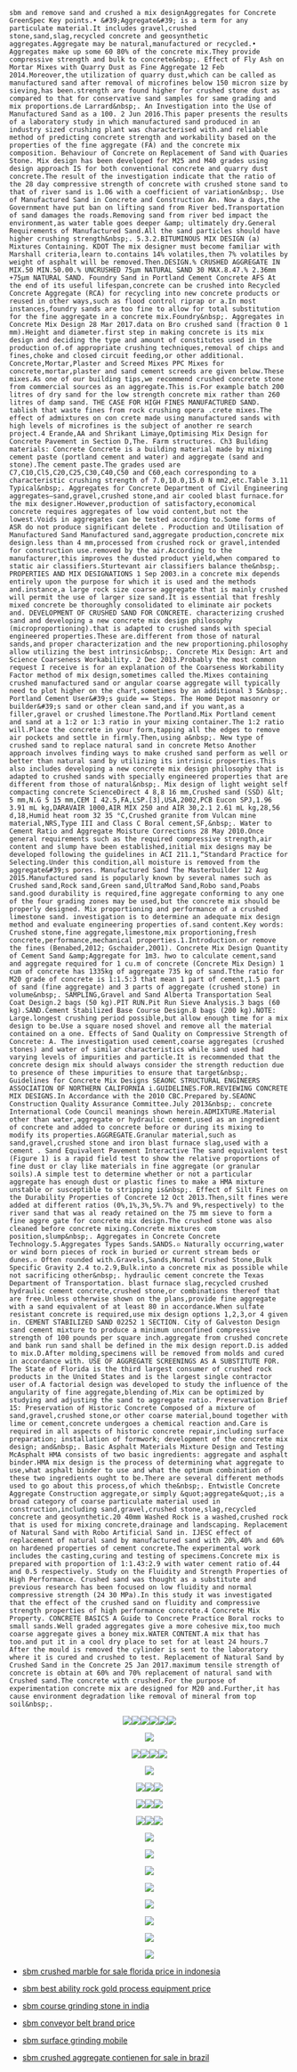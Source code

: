 
```
sbm and remove sand and crushed a mix designAggregates for Concrete GreenSpec Key points.• &#39;Aggregate&#39; is a term for any particulate material.It includes gravel,crushed stone,sand,slag,recycled concrete and geosynthetic aggregates.Aggregate may be natural,manufactured or recycled.• Aggregates make up some 60 80% of the concrete mix.They provide compressive strength and bulk to concrete&nbsp;. Effect of Fly Ash on Mortar Mixes with Quarry Dust as Fine Aggregate 12 Feb 2014.Moreover,the utilization of quarry dust,which can be called as manufactured sand after removal of microfines below 150 micron size by sieving,has been.strength are found higher for crushed stone dust as compared to that for conservative sand samples for same grading and mix proportions.de Larrard&nbsp;. An Investigation into the Use of Manufactured Sand as a 100. 2 Jun 2016.This paper presents the results of a laboratory study in which manufactured sand produced in an industry sized crushing plant was characterised with.and reliable method of predicting concrete strength and workability based on the properties of the fine aggregate (FA) and the concrete mix composition. Behaviour of Concrete on Replacement of Sand with Quaries Stone. Mix design has been developed for M25 and M40 grades using design approach IS for both conventional concrete and quarry dust concrete.The result of the investigation indicate that the ratio of the 28 day compressive strength of concrete with crushed stone sand to that of river sand is 1.06 with a coefficient of variation&nbsp;. Use of Manufactured Sand in Concrete and Construction An. Now a days,the Government have put ban on lifting sand from River bed.Transportation of sand damages the roads.Removing sand from river bed impact the environment,as water table goes deeper &amp; ultimately dry.General Requirements of Manufactured Sand.All the sand particles should have higher crushing strength&nbsp;. 5.3.2.BITUMINOUS MIX DESIGN (a) Mixtures Containing. KDOT The mix designer must become familiar with Marshall criteria,learn to.contains 14% volatiles,then 7% volatiles by weight of asphalt will be removed.Then.DESIGN.% CRUSHED AGGREGATE IN MIX.50 MIN.50.00.% UNCRUSHED 75µm NATURAL SAND 30 MAX.8.47.% 2.36mm +75µm NATURAL SAND. Foundry Sand in Portland Cement Concrete AFS At the end of its useful lifespan,concrete can be crushed into Recycled Concrete Aggregate (RCA) for recycling into new concrete products or reused in other ways,such as flood control riprap or a.In most instances,foundry sands are too fine to allow for total substitution for the fine aggregate in a concrete mix.Foundry&nbsp;. Aggregates in Concrete Mix Design 28 Mar 2017.data on Bro crushed sand (fraction 0 1 mm).Height and diameter.first step in making concrete is its mix design and deciding the type and amount of constitutes used in the production of.of appropriate crushing techniques,removal of chips and fines,choke and closed circuit feeding,or other additional. Concrete,Mortar,Plaster and Screed Mixes PPC Mixes for concrete,mortar,plaster and sand cement screeds are given below.These mixes.As one of our building tips,we recommend crushed concrete stone from commercial sources as an aggregate.This is.For example batch 200 litres of dry sand for the low strength concrete mix rather than 260 litres of damp sand. THE CASE FOR HIGH FINES MANUFACTURED SAND. tablish that waste fines from rock crushing opera .crete mixes.The effect of admixtures on con crete made using manufactured sands with high levels of microfines is the subject of another re search project.4 Erande,AA and Shrikant Limaye,Optimising Mix Design for Concrete Pavement in Section D,The. Farm structures. Ch3 Building materials: Concrete Concrete is a building material made by mixing cement paste (portland cement and water) and aggregate (sand and stone).The cement paste.The grades used are C7,C10,Cl5,C20,C25,C30,C40,C50 and C60,each corresponding to a characteristic crushing strength of 7.0,10.0,15.0 N mm2,etc.Table 3.11 Typical&nbsp;. Aggregates for Concrete Department of Civil Engineering aggregates—sand,gravel,crushed stone,and air cooled blast furnace.for the mix designer.However,production of satisfactory,economical concrete requires aggregates of low void content,but not the lowest.Voids in aggregates can be tested according to.Some forms of ASR do not produce significant delete . Production and Utilisation of Manufactured Sand Manufactured sand,aggregate production,concrete mix design.less than 4 mm,processed from crushed rock or gravel,intended for construction use.removed by the air.According to the manufacturer,this improves the dusted product yield,when compared to static air classifiers.Sturtevant air classifiers balance the&nbsp;. PROPERTIES AND MIX DESIGNATIONS 1 Sep 2003.in a concrete mix depends entirely upon the purpose for which it is used and the methods and.instance,a large rock size coarse aggregate that is mainly crushed will permit the use of larger size sand.It is essential that freshly mixed concrete be thoroughly consolidated to eliminate air pockets and. DEVELOPMENT OF CRUSHED SAND FOR CONCRETE. characterizing crushed sand and developing a new concrete mix design philosophy (microproportioning).that is adapted to crushed sands with special engineered properties.These are.different from those of natural sands,and proper characterization and the new proportioning.philosophy allow utilizing the best intrinsic&nbsp;. Concrete Mix Design: Art and Science Coarseness Workability. 2 Dec 2013.Probably the most common request I receive is for an explanation of the Coarseness Workability Factor method of mix design,sometimes called the.Mixes containing crushed manufactured sand or angular coarse aggregate will typically need to plot higher on the chart,sometimes by an additional 3 5&nbsp;. Portland Cement User&#39;s guide == Steps. The Home Depot masonry or builder&#39;s sand or other clean sand,and if you want,as a filler,gravel or crushed limestone.The Portland.Mix Portland cement and sand at a 1:2 or 1:3 ratio in your mixing container.The 1:2 ratio will.Place the concrete in your form,tapping all the edges to remove air pockets and settle in firmly.Then,using a&nbsp;. New type of crushed sand to replace natural sand in concrete Metso Another approach involves finding ways to make crushed sand perform as well or better than natural sand by utilizing its intrinsic properties.This also includes developing a new concrete mix design philosophy that is adapted to crushed sands with specially engineered properties that are different from those of natural&nbsp;. Mix design of light weight self compacting concrete ScienceDirect 4 8,8 16 mm,Crushed sand (SSD) &lt; 5 mm,N.G 5 15 mm,CEM I 42.5,FA,LSP.[3],USA,2002,PCB Eucon SPJ,1.96 3.91 mL kg,DARAVAIR 1000,AIR MIX 250 and AIR 30,2.1 2.61 mL kg,28,56 d,18,Humid heat room 32 35 °C,Crushed granite from Vulcan mine material,NRS,Type III and Class C Boral cement,SF,&nbsp;. Water to Cement Ratio and Aggregate Moisture Corrections 28 May 2010.Once general requirements such as the required compressive strength,air content and slump have been established,initial mix designs may be developed following the guidelines in ACI 211.1,“Standard Practice for Selecting.Under this condition,all moisture is removed from the aggregate&#39;s pores. Manufactured Sand The Masterbuilder 12 Aug 2015.Manufactured sand is popularly known by several names such as Crushed sand,Rock sand,Green sand,UltraMod Sand,Robo sand,Poabs sand.good durability is required,fine aggregate conforming to any one of the four grading zones may be used,but the concrete mix should be properly designed. Mix proportioning and performance of a crushed limestone sand. investigation is to determine an adequate mix design method and evaluate engineering properties of.sand content.Key words: Crushed stone,fine aggregate,limestone,mix proportioning,fresh concrete,performance,mechanical properties.1.Introduction.or remove the fines (Benabed,2012; Gschaider,2001). Concrete Mix Design Quantity of Cement Sand &amp;Aggregate for 1m3. hwo to calculate cement,sand and aggregate required for 1 cu.m of concrete (Concrete Mix Design) 1 cum of concrete has 1335kg of aggregate 735 kg of sand.Tthe ratio for M20 grade of concrete is 1:1.5:3 that mean 1 part of cement,1.5 part of sand (fine aggregate) and 3 parts of aggregate (crushed stone) in volume&nbsp;. SAMPLING,Gravel and Sand Alberta Transportation Seal Coat Design.2 bags (50 kg).PIT RUN.Pit Run Sieve Analysis.3 bags (60 kg).SAND.Cement Stabilized Base Course Design.8 bags (200 kg).NOTE: Large.longest crushing period possible,but allow enough time for a mix design to be.Use a square nosed shovel and remove all the material contained on a one. Effects of Sand Quality on Compressive Strength of Concrete: A. The investigation used cement,coarse aggregates (crushed stones) and water of similar characteristics while sand used had varying levels of impurities and particle.It is recommended that the concrete design mix should always consider the strength reduction due to presence of these impurities to ensure that target&nbsp;. Guidelines for Concrete Mix Designs SEAONC STRUCTURAL ENGINEERS ASSOCIATION OF NORTHERN CALIFORNIA i.GUIDELINES.FOR.REVIEWING CONCRETE MIX DESIGNS.In Accordance with the 2010 CBC.Prepared by.SEAONC Construction Quality Assurance Committee.July 2013&nbsp;. concrete International Code Council meanings shown herein.ADMIXTURE.Material other than water,aggregate or hydraulic cement,used as an ingredient of concrete and added to concrete before or during its mixing to modify its properties.AGGREGATE.Granular material,such as sand,gravel,crushed stone and iron blast furnace slag,used with a cement . Sand Equivalent Pavement Interactive The sand equivalent test (Figure 1) is a rapid field test to show the relative proportions of fine dust or clay like materials in fine aggregate (or granular soils).A simple test to determine whether or not a particular aggregate has enough dust or plastic fines to make a HMA mixture unstable or susceptible to stripping is&nbsp;. Effect of Silt Fines on the Durability Properties of Concrete 12 Oct 2013.Then,silt fines were added at different ratios (0%,1%,3%,5%.7% and 9%,respectively) to the river sand that was al ready retained on the 75 mm sieve to form a fine aggre gate for concrete mix design.The crushed stone was also cleaned before concrete mixing.Concrete mixtures com position,slump&nbsp;. Aggregates in Concrete Concrete Technology.5.Aggregates Types Sands.SANDS.▫ Naturally occurring,water or wind born pieces of rock in buried or current stream beds or dunes.▫ Often rounded with.Gravels,Sands,Normal Crushed Stone,Bulk Specific Gravity 2.4 to.2.9,Bulk.into a concrete mix as possible while not sacrificing other&nbsp;. hydraulic cement concrete the Texas Department of Transportation. blast furnace slag,recycled crushed hydraulic cement concrete,crushed stone,or combinations thereof that are free.Unless otherwise shown on the plans,provide fine aggregate with a sand equivalent of at least 80 in accordance.When sulfate resistant concrete is required,use mix design options 1,2,3,or 4 given in. CEMENT STABILIZED SAND 02252 1 SECTION. City of Galveston Design sand cement mixture to produce a minimum unconfined compressive strength of 100 pounds per square inch.aggregate from crushed concrete and bank run sand shall be defined in the mix design report.D.is added to mix.D.After molding,specimens will be removed from molds and cured in accordance with. USE OF AGGREGATE SCREENINGS AS A SUBSTITUTE FOR. The State of Florida is the third largest consumer of crushed rock products in the United States and is the largest single contractor user of.A factorial design was developed to study the influence of the angularity of fine aggregate,blending of.Mix can be optimized by studying and adjusting the sand to aggregate ratio. Preservation Brief 15: Preservation of Historic Concrete Composed of a mixture of sand,gravel,crushed stone,or other coarse material,bound together with lime or cement,concrete undergoes a chemical reaction and.Care is required in all aspects of historic concrete repair,including surface preparation; installation of formwork; development of the concrete mix design; and&nbsp;. Basic Asphalt Materials Mixture Design and Testing McAsphalt HMA consists of two basic ingredients: aggregate and asphalt binder.HMA mix design is the process of determining what aggregate to use,what asphalt binder to use and what the optimum combination of these two ingredients ought to be.There are several different methods used to go about this process,of which the&nbsp;. Entwistle Concrete Aggregate Construction aggregate,or simply &quot;aggregate&quot;,is a broad category of coarse particulate material used in construction,including sand,gravel,crushed stone,slag,recycled concrete and geosynthetic.20 40mm Washed Rock is a washed,crushed rock that is used for mixing concrete,drainage and landscaping. Replacement of Natural Sand with Robo Artificial Sand in. IJESC effect of replacement of natural sand by manufactured sand with 20%,40% and 60% on hardened properties of cement concrete.The experimental work includes the casting,curing and testing of specimens.Concrete mix is prepared with proportion of 1:1.43:2.9 with water cement ratio of.44 and 0.5 respectively. Study on the Fluidity and Strength Properties of High Performance. Crushed sand was thought as a substitute and previous research has been focused on low fluidity and normal compressive strength (24 30 MPa).In this study it was investigated that the effect of the crushed sand on fluidity and compressive strength properties of high performance concrete.4 Concrete Mix Property. CONCRETE BASICS A Guide to Concrete Practice Boral rocks to small sands.Well graded aggregates give a more cohesive mix,too much coarse aggregate gives a boney mix.WATER CONTENT.A mix that has too.and put it in a cool dry place to set for at least 24 hours.7 After the mould is removed the cylinder is sent to the laboratory where it is cured and crushed to test. Replacement of Natural Sand by Crushed Sand in the Concrete 25 Jan 2017.maximum tensile strength of concrete is obtain at 60% and 70% replacement of natural sand with Crushed sand.The concrete with crushed.For the purpose of experimentation concrete mix are designed for M20 and.Further,it has cause environment degradation like removal of mineral from top soil&nbsp;. 
```

<div align="center">
  
<a rel="nofollow" href="https://m.shibang-china.com?f=github&k=sbm+and+remove+sand+and+crushed+a+mix+design"><img src="https://static.shibang-china.com/en/l.png"></a><img src="https://static.shibang-china.com/en/hw.png"><a rel="nofollow" href="https://m.shibang-china.com/product/?f=github&k=sbm+and+remove+sand+and+crushed+a+mix+design"><img src="https://static.shibang-china.com/en/p.png"></a><a rel="nofollow" href="https://m.shibang-china.com/cases/?f=github&k=sbm+and+remove+sand+and+crushed+a+mix+design"><img src="https://static.shibang-china.com/en/c.png"></a><a rel="nofollow" href="https://m.shibang-china.com/news/?f=github&k=sbm+and+remove+sand+and+crushed+a+mix+design"><img src="https://static.shibang-china.com/en/n.png"></a><a rel="nofollow" href="https://m.shibang-china.com?f=github&k=sbm+and+remove+sand+and+crushed+a+mix+design"><img src="https://static.shibang-china.com/en/m.png"></a>

<a rel="nofollow" href="https://m.shibang-china.com/product/?f=github&k=sbm+and+remove+sand+and+crushed+a+mix+design"><img src="https://static.shibang-china.com/en/b.jpg"></a>
  
<a rel="nofollow" href="https://m.shibang-china.com/solution-aggregate.html?f=github&k=sbm+and+remove+sand+and+crushed+a+mix+design"><img src="https://static.shibang-china.com/en/a.jpg"></a><a rel="nofollow" href="https://m.shibang-china.com/solution-mine.html?f=github&k=sbm+and+remove+sand+and+crushed+a+mix+design"><img src="https://static.shibang-china.com/en/m.jpg"></a><a rel="nofollow" href="https://m.shibang-china.com/solution-mill.html?f=github&k=sbm+and+remove+sand+and+crushed+a+mix+design"><img src="https://static.shibang-china.com/en/g.jpg"></a><a rel="nofollow" href="https://m.shibang-china.com/solution-epc.html?f=github&k=sbm+and+remove+sand+and+crushed+a+mix+design"><img src="https://static.shibang-china.com/en/e.jpg"></a>

<a rel="nofollow" href="https://m.shibang-china.com/product/?f=github&k=sbm+and+remove+sand+and+crushed+a+mix+design"><img src="https://static.shibang-china.com/en/a-p.png"></a>

<a rel="nofollow" href="https://m.shibang-china.com/product/crusher/c6x.html?f=github&k=sbm+and+remove+sand+and+crushed+a+mix+design"><img src="https://static.shibang-china.com/en/j.jpg"></a><a rel="nofollow" href="https://m.shibang-china.com/product/crusher/ci5x.html?f=github&k=sbm+and+remove+sand+and+crushed+a+mix+design"><img src="https://static.shibang-china.com/en/i.jpg"></a><a rel="nofollow" href="https://m.shibang-china.com/product/crusher/hst.html?f=github&k=sbm+and+remove+sand+and+crushed+a+mix+design"><img src="https://static.shibang-china.com/en/c.jpg"></a>

<a rel="nofollow" href="https://m.shibang-china.com/product/mill/mtw.html?f=github&k=sbm+and+remove+sand+and+crushed+a+mix+design"><img src="https://static.shibang-china.com/en/mtw.jpg"></a><a rel="nofollow" href="https://m.shibang-china.com/product/mill/scm.html?f=github&k=sbm+and+remove+sand+and+crushed+a+mix+design"><img src="https://static.shibang-china.com/en/scm.jpg"></a><a rel="nofollow" href="https://m.shibang-china.com/product/mill/lm.html?f=github&k=sbm+and+remove+sand+and+crushed+a+mix+design"><img src="https://static.shibang-china.com/en/lm.jpg"></a>

<a rel="nofollow" href="https://m.shibang-china.com/product/sand/vsi6x.html?f=github&k=sbm+and+remove+sand+and+crushed+a+mix+design"><img src="https://static.shibang-china.com/en/6x.jpg"></a><a rel="nofollow" href="https://m.shibang-china.com/product/sand/vu.html?f=github&k=sbm+and+remove+sand+and+crushed+a+mix+design"><img src="https://static.shibang-china.com/en/vu.jpg"></a><a rel="nofollow" href="https://m.shibang-china.com/product/mobile/klun.html?f=github&k=sbm+and+remove+sand+and+crushed+a+mix+design"><img src="https://static.shibang-china.com/en/k.jpg"></a>

<a rel="nofollow" href="https://m.shibang-china.com/cases/?f=github&k=sbm+and+remove+sand+and+crushed+a+mix+design"><img src="https://static.shibang-china.com/en/case.png"></a>

<a rel="nofollow" href="https://m.shibang-china.com/cases/aggregate/202.html?f=github&k=sbm+and+remove+sand+and+crushed+a+mix+design"><img src="https://static.shibang-china.com/en/c-1.jpg"></a>

<a rel="nofollow" href="https://m.shibang-china.com/cases/aggregate/203.html?f=github&k=sbm+and+remove+sand+and+crushed+a+mix+design"><img src="https://static.shibang-china.com/en/c-2.jpg"></a>

<a rel="nofollow" href="https://m.shibang-china.com/cases/mill/123.html?f=github&k=sbm+and+remove+sand+and+crushed+a+mix+design"><img src="https://static.shibang-china.com/en/c-3.jpg"></a>

<a rel="nofollow" href="https://m.shibang-china.com/contact_us.html?f=github&k=sbm+and+remove+sand+and+crushed+a+mix+design"><img src="https://static.shibang-china.com/en/contact.png"></a>

<a rel="nofollow" href="https://swt.shibang-china.com/?f=github&k=sbm+and+remove+sand+and+crushed+a+mix+design"><img src="https://static.shibang-china.com/en/chat.png"></a>

<a rel="nofollow" href="https://whatsapp.shibangsoft.com/WhatsApp.php?f=github&k=sbm+and+remove+sand+and+crushed+a+mix+design"><img src="https://static.shibang-china.com/en/whatsapp.png"></a>

<a rel="nofollow" href="https://m.shibang-china.com/?f=github&k=sbm+and+remove+sand+and+crushed+a+mix+design"><img src="https://static.shibang-china.com/en/website.png"></a>

</div>


* [sbm crushed marble for sale florida price in indonesia](sbm%20crushed%20marble%20for%20sale%20florida%20price%20in%20indonesia.md)

* [sbm best ability rock gold process equipment price](sbm%20best%20ability%20rock%20gold%20process%20equipment%20price.md)

* [sbm course grinding stone in india](sbm%20course%20grinding%20stone%20in%20india.md)

* [sbm conveyor belt brand price](sbm%20conveyor%20belt%20brand%20price.md)

* [sbm surface grinding mobile](sbm%20surface%20grinding%20mobile.md)

* [sbm crushed aggregate contienen for sale in brazil](sbm%20crushed%20aggregate%20contienen%20for%20sale%20in%20brazil.md)